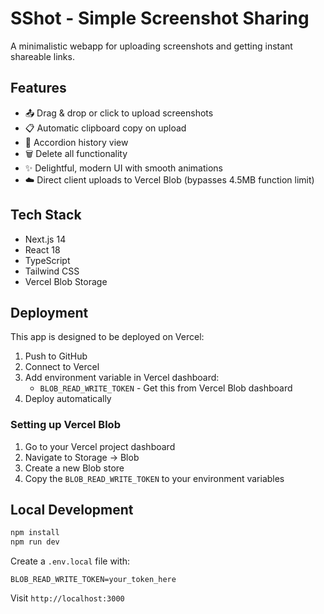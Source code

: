 # SShot - Simple Screenshot Sharing

A minimalistic webapp for uploading screenshots and getting instant shareable links.

## Features

- 📤 Drag & drop or click to upload screenshots
- 📋 Automatic clipboard copy on upload
- 📜 Accordion history view
- 🗑️ Delete all functionality
- ✨ Delightful, modern UI with smooth animations
- ☁️ Direct client uploads to Vercel Blob (bypasses 4.5MB function limit)

## Tech Stack

- Next.js 14
- React 18
- TypeScript
- Tailwind CSS
- Vercel Blob Storage

## Deployment

This app is designed to be deployed on Vercel:

1. Push to GitHub
2. Connect to Vercel
3. Add environment variable in Vercel dashboard:
   - `BLOB_READ_WRITE_TOKEN` - Get this from Vercel Blob dashboard
4. Deploy automatically

### Setting up Vercel Blob

1. Go to your Vercel project dashboard
2. Navigate to Storage → Blob
3. Create a new Blob store
4. Copy the `BLOB_READ_WRITE_TOKEN` to your environment variables

## Local Development

```bash
npm install
npm run dev
```

Create a `.env.local` file with:
```
BLOB_READ_WRITE_TOKEN=your_token_here
```

Visit `http://localhost:3000`
